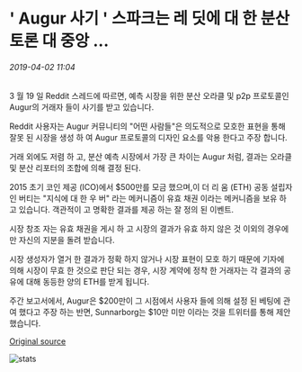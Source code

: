 # ' Augur 사기 ' 스파크는 레 딧에 대 한 분산 토론 대 중앙 ...

###### 2019-04-02 11:04

3 월 19 일 Reddit 스레드에 따르면, 예측 시장을 위한 분산 오라클 및 p2p 프로토콜인 Augur의 거래자 들이 사기를 받고 있습니다.

Reddit 사용자는 Augur 커뮤니티의 "어떤 사람들"은 의도적으로 모호한 표현을 통해 잘못 된 시장을 생성 하 여 Augur 프로토콜의 디자인 요소를 악용 한다고 주장 합니다.

거래 외에도 저렴 하 고, 분산 예측 시장에서 가장 큰 차이는 Augur 처럼, 결과는 오라클 및 분산 리포터의 조합에 의해 결정 된다.

2015 초기 코인 제공 (ICO)에서 $500만를 모금 했으며,이 더 리 움 (ETH) 공동 설립자 인 버티는 "지식에 대 한 우 버" 라는 메커니즘이 유효 채권 이라는 메커니즘을 보유 하 고 있습니다. 객관적이 고 명확한 결과를 제공 하는 잘 정의 된 이벤트.

시장 창조 자는 유효 채권을 게시 하 고 시장의 결과가 유효 하지 않은 것 이외의 경우에만 자신의 지분을 돌려 받습니다.

시장 생성자가 열거 한 결과가 정확 하지 않거나 시장 표현이 모호 하기 때문에 기자에 의해 시장이 무효 한 것으로 판단 되는 경우, 시장 계약에 정착 한 거래자는 각 결과의 공유에 대해 동등한 양의 ETH를 받게 됩니다.

주간 보고서에서, Augur은 $200만이 그 시점에서 사용자 들에 의해 설정 된 베팅에 관여 했다고 주장 하는 반면, Sunnarborg는 $10만 미만 이라는 것을 트위터를 통해 제안 했습니다.

[Original source](https://cointelegraph.com/news/augur-scam-sparks-centralized-vs-decentralized-debate-on-reddit)

![stats](https://c.statcounter.com/11760860/0/a89fa40b/1/ "stats")